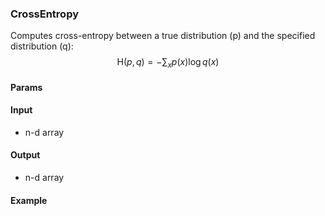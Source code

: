 ### CrossEntropy
Computes cross-entropy between a true distribution \(p\) and the specified distribution \(q\):
$$\mathrm{H}(p,q)=-\sum_{x}p(x)\log q(x)$$

#### Params

#### Input
- n-d array

#### Output
- n-d array

#### Example
